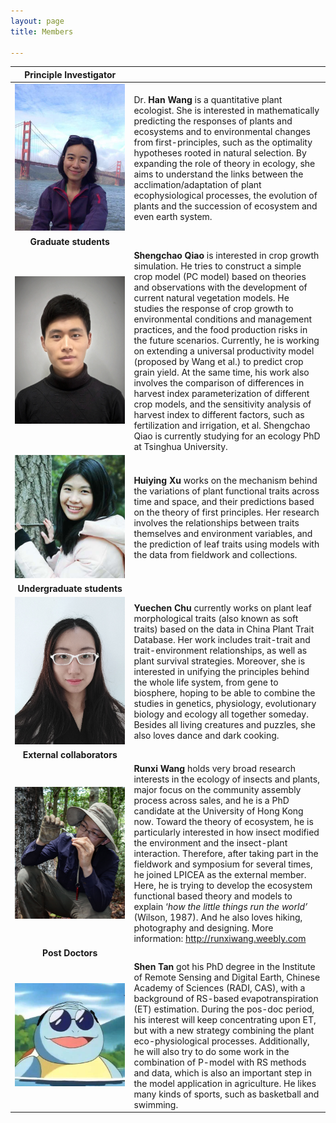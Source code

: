 ```yaml
---
layout: page
title: Members

---
```


|                    Principle Investigator                    |                                                              |
| :----------------------------------------------------------: | :----------------------------------------------------------- |
| ![wang](https://raw.githubusercontent.com/LPICEA/lpicea.github.io/master/screenshots/wanghan.jpeg) | Dr. **Han Wang** is a quantitative plant ecologist. She is interested in mathematically predicting the responses of plants and ecosystems and to environmental changes from first-principles, such as the optimality hypotheses rooted in natural selection. By expanding the role of theory in ecology, she aims to understand the links between the acclimation/adaptation of plant ecophysiological processes, the evolution of plants and the succession of ecosystem and even earth system. |
|                  **Graduate&nbsp;students**                  |                                                              |
| ![Qiao](https://raw.githubusercontent.com/LPICEA/lpicea.github.io/master/screenshots/Qiao.png) | **Shengchao Qiao** is interested in crop growth simulation. He tries to construct a simple crop model (PC model) based on theories and observations with the development of current natural vegetation models. He studies the response of crop growth to environmental conditions and management practices, and the food production risks in the future scenarios. Currently, he is working on extending a universal productivity model (proposed by Wang et al.) to predict crop grain yield. At the same time, his work also involves the comparison of differences in harvest index parameterization of different crop models, and the sensitivity analysis of harvest index to different factors, such as fertilization and irrigation, et al. Shengchao Qiao is currently studying for an ecology PhD at Tsinghua University. |
| ![xu](https://raw.githubusercontent.com/LPICEA/lpicea.github.io/master/screenshots/xu.jpeg) | **Huiying Xu** works on the mechanism behind the variations of plant functional traits across time and space, and their predictions based on the theory of first principles. Her research involves the relationships between traits themselves and environment variables, and the prediction of leaf traits using models with the data from fieldwork and collections. |
|               **Undergraduate&nbsp;students**                |                                                              |
| ![Chu](https://raw.githubusercontent.com/LPICEA/lpicea.github.io/master/screenshots/Chu.png) | **Yuechen Chu** currently works on plant leaf morphological traits (also known as soft traits) based on the data in China Plant Trait Database. Her work includes trait-trait and trait-environment relationships, as well as plant survival strategies. Moreover, she is interested in unifying the principles behind the whole life system, from gene to biosphere, hoping to be able to combine the studies in genetics, physiology, evolutionary biology and ecology all together someday. Besides all living creatures and puzzles, she also loves dance and dark cooking. |
|               **External&nbsp;collaborators**                |                                                              |
| ![wangrunxi](https://raw.githubusercontent.com/LPICEA/lpicea.github.io/master/screenshots/wangrunxi.png) | **Runxi Wang** holds very broad research interests in the ecology of insects and plants, major focus on the community assembly process across sales, and he is a PhD candidate at the University of Hong Kong now. Toward the theory of ecosystem, he is particularly interested in how insect modified the environment and the insect-plant interaction. Therefore, after taking part in the fieldwork and symposium for several times, he joined LPICEA as the external member. Here, he is trying to develop the ecosystem functional based theory and models to explain ‘*how the little things run the world’*  (Wilson, 1987). And he also loves hiking, photography and designing. More information: http://runxiwang.weebly.com |
|                      **Post  Doctors**                       |                                                              |
| ![Tan](https://raw.githubusercontent.com/LPICEA/lpicea.github.io/master/screenshots/testpic.jpg) | **Shen Tan**  got his PhD degree in the Institute of Remote Sensing and Digital Earth, Chinese Academy of Sciences (RADI, CAS), with a background of RS-based evapotranspiration (ET) estimation. During the pos-doc period, his interest will keep concentrating upon ET, but with a new strategy combining the plant eco-physiological processes. Additionally, he will also try to do some work in the combination of P-model with RS methods and data, which is also an important step in the model application in agriculture. He likes many kinds of sports, such as basketball and swimming. |
